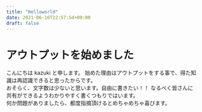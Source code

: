 ```yaml
---
title: "Helloworld"
date: 2021-06-16T22:57:54+09:00
draft: false
---
```


# アウトプットを始めました

こんにちは kazuki と申します。
始めた理由はアウトプットをする事で、得た知識は再認識できると思ったからです。  
おそらく、文字数は少ないと思います。自由に書きたい！！ 
なるべく皆さんに共有ができるようわかりやすく書くつもりではいます。  
何か問題がありましたら、都度指摘頂けるとめちゃめちゃ喜びます。  

